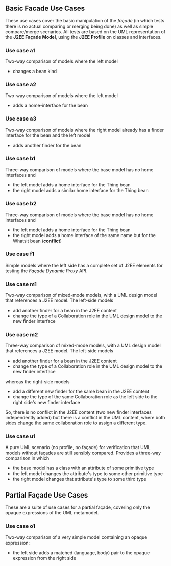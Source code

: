 ## Basic Facade Use Cases

These use cases cover the basic manipulation of the *façade* (in which tests
there is no actual comparing or merging being done) as well as simple
compare/merge scenarios.  All tests are based on the UML representation
of the **J2EE Façade Model**, using the **J2EE Profile** on classes and interfaces.

### Use case a1

Two-way comparison of models where the left model

* changes a bean kind

### Use case a2

Two-way comparison of models where the left model

* adds a home-interface for the bean

### Use case a3

Two-way comparison of models where the right model already has a finder
interface for the bean and the left model

* adds another finder for the bean

### Use case b1

Three-way comparison of models where the base model has no home interfaces
and

* the left model adds a home interface for the Thing bean
* the right model adds a similar home interface for the Thing bean

### Use case b2

Three-way comparison of models where the base model has no home interfaces
and

* the left model adds a home interface for the Thing bean
* the right model adds a home interface of the same name
but for the Whatsit bean (**conflict**)

### Use case f1

Simple models where the left side has a complete set of J2EE elements for
testing the *Façade Dynamic Proxy* API.

### Use case m1

Two-way comparison of mixed-mode models, with a UML design model that references a J2EE model.  The left-side models

* add another finder for a bean in the J2EE content
* change the type of a Collaboration role in the UML design model to the new finder interface

### Use case m2

Three-way comparison of mixed-mode models, with a UML design model that references a J2EE model.  The left-side models

* add another finder for a bean in the J2EE content
* change the type of a Collaboration role in the UML design model to the new finder interface

whereas the right-side models

* add a different new finder for the same bean in the J2EE content
* change the type of the same Collaboration role as the left side to the right side's new finder interface

So, there is no conflict in the J2EE content (two new finder interfaces independently added) but
there is a conflict in the UML content, where both sides change the same collaboration role to
assign a different type.

### Use case u1

A pure UML scenario (no profile, no façade) for verification that UML models
without façades are still sensibly compared.  Provides a three-way comparison
in which

* the base model has a class with an attribute of some primitive type
* the left model changes the attribute's type to some other primitive type
* the right model changes that attribute's type to some third type

## Partial Façade Use Cases

These are a suite of use cases for a partial façade, covering only the opaque expressions
of the UML metamodel.

### Use case o1

Two-way comparison of a very simple model containing an opaque expression:

* the left side adds a matched (language, body) pair to the opaque expression from the right side
